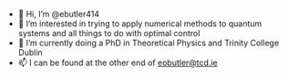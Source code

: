 - 👋 Hi, I’m @ebutler414
- 👀 I’m interested in trying to apply numerical methods to quantum systems and all things to do with optimal control
- 🌱 I’m currently doing a PhD in Theoretical Physics and Trinity College Dublin
- 📫 I can be found at the other end of eobutler@tcd.ie


